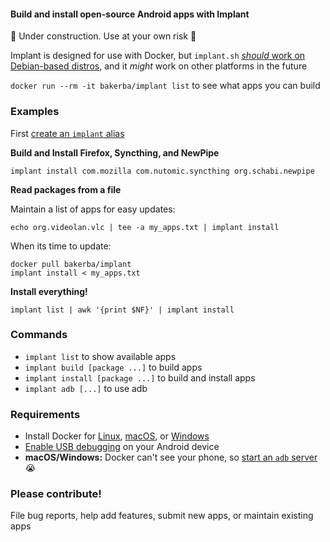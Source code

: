 #### Build and install open-source Android apps with Implant

:construction: Under construction. Use at your own risk :construction:

Implant is designed for use with Docker, but `implant.sh` [*should* work on Debian-based distros](https://github.com/abaker/implant/wiki/Use-implant-without-Docker), and it *might* work on other platforms in the future

`docker run --rm -it bakerba/implant list` to see what apps you can build

### Examples

First [create an `implant` alias](https://github.com/abaker/implant/wiki/Create-an-implant-alias)

**Build and Install Firefox, Syncthing, and NewPipe**
```
implant install com.mozilla com.nutomic.syncthing org.schabi.newpipe
```
**Read packages from a file**

Maintain a list of apps for easy updates:
```
echo org.videolan.vlc | tee -a my_apps.txt | implant install
```
When its time to update:
```
docker pull bakerba/implant
implant install < my_apps.txt
```
**Install everything!**
```
implant list | awk '{print $NF}' | implant install
```
### Commands

* `implant list` to show available apps
* `implant build [package ...]` to build apps
* `implant install [package ...]` to build and install apps
* `implant adb [...]` to use adb

### Requirements

* Install Docker for [Linux](https://docs.docker.com/v17.12/install/#server), [macOS](https://docs.docker.com/docker-for-mac/install/), or [Windows](https://docs.docker.com/docker-for-windows/install/)
* [Enable USB debugging](https://developer.android.com/studio/debug/dev-options) on your Android device
* **macOS/Windows:** Docker can't see your phone, so [start an `adb` server](https://github.com/abaker/implant/wiki/Start-an-adb-server) :sob:

### Please contribute!

File bug reports, help add features, submit new apps, or maintain existing apps
